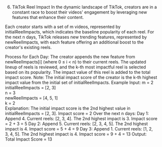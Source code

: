 6. TikTok Reel Impact
In the dynamic landscape of TikTok, creators are in a constant race to boost their videos' engagement by leveraging new features that enhance their content.

Each creator starts with a set of m videos, represented by initialReelImpacts, which indicates the baseline popularity of each reel. For the next n days, TikTok releases new trending features, represented by newReelImpacts, with each feature offering an additional boost to the creator's existing reels.

Process for Each Day:
The creator appends the new feature from newReelImpacts[i] (where 0 ≤ i < n) to their current reels.
The updated lineup of reels is reviewed, and the k-th most impactful reel is selected based on its popularity.
The impact value of this reel is added to the total impact score.
Note:
The initial impact score of the creator is the k-th highest impact value from the initial set of initialReelImpacts.
Example
Input:
m = 2  
initialReelImpacts = [2, 3]  
n = 3  
newReelImpacts = [4, 5, 1]  
k = 2  
Explanation:
The initial impact score is the 2nd highest value in initialReelImpacts = [2, 3].
Impact score = 2
Over the next n days:
Day 1: Append 4. Current reels: [2, 3, 4]. The 2nd highest impact is 3.
Impact score = 2 + 3 = 5
Day 2: Append 5. Current reels: [2, 3, 4, 5]. The 2nd highest impact is 4.
Impact score = 5 + 4 = 9
Day 3: Append 1. Current reels: [1, 2, 3, 4, 5]. The 2nd highest impact is 4.
Impact score = 9 + 4 = 13
Output:
Total Impact Score = 13
